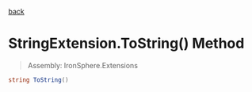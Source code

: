 ﻿

[back](/IronSphere.Extensions/types/StringExtension)

# StringExtension.ToString() Method

> Assembly: IronSphere.Extensions

```csharp
string ToString()
```



 